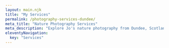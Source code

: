 ```yaml
---
layout: main.njk
title: "My Services"
permalink: /photography-services-dundee/
meta_title: "Nature Photography Services"
meta_description: "Explore Jo's nature photography from Dundee, Scotland. Stunning landscapes, wildlife, and serene scenes captured with passion and precision."
eleventyNavigation:
  key: "Services"
---
```

